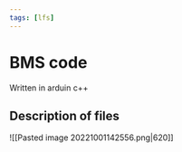 ```yaml
---
tags: [lfs]
---
```

# BMS code
Written in arduin c++

## Description of files
![[Pasted image 20221001142556.png|620]]
